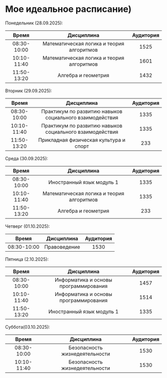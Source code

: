 # Мое идеальное расписание)
Понедельник (28.09.2025):

|Время|Дисциплина|Аудитория|
|:-:|:-:|:-:|
|08:30-10:00|Математическая логика и теория алгоритмов|1525|
|10:10-11:40|Математическая логика и теория алгоритмов|1601|
|11:50-13:20|Алгебра и геометрия|1432|

Вторник (29.09.2025):
    
|Время|Дисциплина|Аудитория|
|:-:|:-:|:-:|
|08:30-10:00|Практикум по развитию навыков социального взаимодействия|1335|
|10:10-11:40|Практикум по развитию навыков социального взаимодействия|1335|
|11:50-13:20|Прикладная физическая культура и спорт|233|

Среда (30.09.2025):
    
|Время|Дисциплина|Аудитория|
|:-:|:-:|:-:|
|08:30-10:00|Иностранный язык модуль 1|1335|
|10:10-11:40|Математическая логика и теория алгоритмов|1335|
|11:50-13:20|Алгебра и геометрия|233|

Четверг (01.10.2025):
    
|Время|Дисциплина|Аудитория|
|:-:|:-:|:-:|
|08:30-10:00|Правоведение |1530|

Пятница (2.10.2025):
    
|Время|Дисциплина|Аудитория|
|:-:|:-:|:-:|
|08:30-10:00|Информатика и основы программирования|1457|
|10:10-11:40|Информатика и основы программирования|1514|
|11:50-13:20|Иностранный язык модуль 1|1335|

Суббота(03.10.2025):
    
|Время|Дисциплина|Аудитория|
|:-:|:-:|:-:|
|08:30-10:00|Безопасность жизнедеятельности|1530|
|10:10-11:40|Безопасность жизнедеятельности|1530|